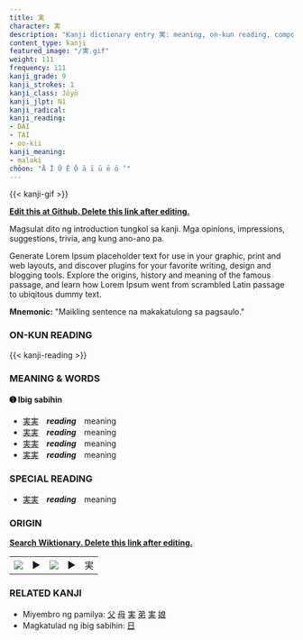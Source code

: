 ```yaml
---
title: 実
character: 実
description: "Kanji dictionary entry 実: meaning, on-kun reading, compounds, origin, related kanji"
content_type: kanji
featured_image: "/実.gif"
weight: 111
frequency: 111
kanji_grade: 9
kanji_strokes: 1
kanji_class: Jōyō
kanji_jlpt: N1
kanji_radical: 
kanji_reading: 
- DAI
- TAI
- oo-kii
kanji_meaning:
- malaki
chōon: "Ā Ī Ū Ē Ō ā ī ū ē ō ’"
---
```

[//]: # (Don't edit the line below. Kanji animated GIF code is automatically generated.)
{{< kanji-gif >}}

[//]: # (Edit below this line.)

**[Edit this at Github. Delete this link after editing.](https://github.com/tim0g/tim/tree/main/content/kanji/実/index.md)**

Magsulat dito ng introduction tungkol sa kanji. Mga opinions, impressions, suggestions, trivia, ang kung ano-ano pa.

Generate Lorem Ipsum placeholder text for use in your graphic, print and web layouts, and discover plugins for your favorite writing, design and blogging tools. Explore the origins, history and meaning of the famous passage, and learn how Lorem Ipsum went from scrambled Latin passage to ubiqitous dummy text.
 
**Mnemonic:** "Maikling sentence na makakatulong sa pagsaulo."

### ON-KUN READING

[//]: # (Don't edit the line below. ON-KUN READING code is automatically generated.)
{{< kanji-reading >}}

### MEANING & WORDS

#### ➊ **Ibig sabihin**
  - [実](../実)[実](../実)　***reading***　meaning
  - [実](../実)[実](../実)　***reading***　meaning
  - [実](../実)[実](../実)　***reading***　meaning
  - [実](../実)[実](../実)　***reading***　meaning

### SPECIAL READING
  - [実](../実)[実](../実)　***reading***　meaning

### ORIGIN

**[Search Wiktionary. Delete this link after editing.](https://wiktionary.org/wiki/実)**
<table class="kanji-table"><tr><td>
<img src="60px-実-bronze.svg.png">
</td><td>▶</td><td>
<img src="60px-実-oracle.svg.png">
</td><td>▶</td>
<td class="kanji-origin">実</td>
</tr></table>

### RELATED KANJI
- Miyembro ng pamilya: [父](../父) [母](../母) [実](../実) [弟](../弟) [実](../実) [娘](../娘)
- Magkatulad ng ibig sabihin: [日](../日)
